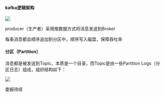 #### kafka逻辑架构

![](/Users/Jiangzhongjin/Documents/CodeDir/githubDir/my/notes/kafka/pic/kafka_architecture.png)



producer（生产者）采用推数据方式将消息发送到Broker

每条消息都会顺序追加到分区中，顺序写入磁盘，保障吞吐率



#### 分区（Partition）

消息都是被发送到Topic，本质是一个目录，而Topic是由一些Partition Logs（分区日志）组成，组织结构如下：

![](/Users/Jiangzhongjin/Documents/CodeDir/githubDir/my/notes/kafka/pic/kafka_partition.png)

委婉待续